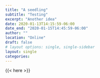 ```yaml
---
title: "A seedling"
subtitle: "Testing"
excerpt: "Another idea"
date: 2020-01-13T14:15:59-06:00
date_end: "2020-01-15T14:45:59-06:00"
author: ""
location: "Online"
draft: false
# layout options: single, single-sidebar
layout: single
categories:
---
```


{{< here >}}
